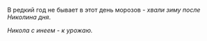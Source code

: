 В редкий год не бывает в этот день морозов - _хвали зиму после Николина дня_.

_Никола с инеем - к урожаю._